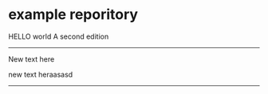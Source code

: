 # example reporitory
HELLO world
A second edition

----------------------------------------
New text here

new text heraasasd


----------------------------------------
